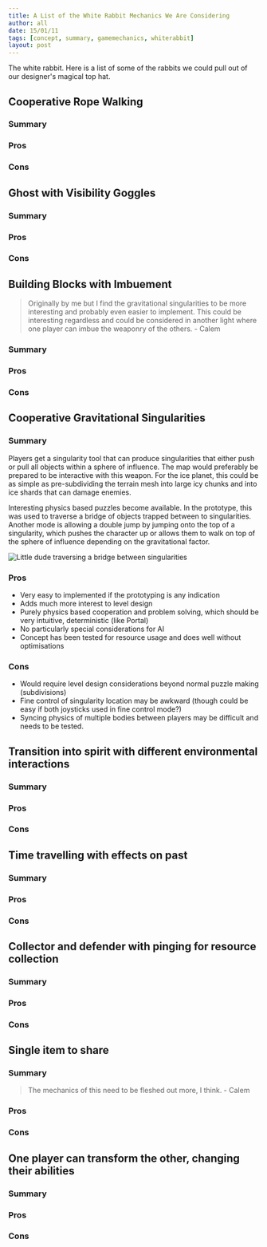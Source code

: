 ```yaml
---
title: A List of the White Rabbit Mechanics We Are Considering
author: all
date: 15/01/11
tags: [concept, summary, gamemechanics, whiterabbit]
layout: post
---
```


The white rabbit.
Here is a list of some of the rabbits we could pull out of our designer's magical top hat.

## Cooperative Rope Walking

### Summary

### Pros

### Cons

## Ghost with Visibility Goggles

### Summary

### Pros

### Cons

## Building Blocks with Imbuement

>  Originally by me but I find the gravitational singularities to be more interesting and probably even easier to implement.  This could be interesting regardless and could be considered in another light where one player can imbue the weaponry of the others. - Calem

### Summary

### Pros

### Cons

## Cooperative Gravitational Singularities

### Summary

Players get a singularity tool that can produce singularities that either push or pull all objects within a sphere of influence.
The map would preferably be prepared to be interactive with this weapon.
For the ice planet, this could be as simple as pre-subdividing the terrain mesh into large icy chunks and into ice shards that can damage enemies.

Interesting physics based puzzles become available.
In the prototype, this was used to traverse a bridge of objects trapped between to singularities.
Another mode is allowing a double jump by jumping onto the top of a singularity, which pushes the character up or allows them to walk on top of the sphere of influence depending on the gravitational factor.

![Little dude traversing a bridge between singularities](http://i.imgur.com/FKQWq0h.png)

### Pros

+ Very easy to implemented if the prototyping is any indication
+ Adds much more interest to level design
+ Purely physics based cooperation and problem solving, which should be very intuitive, deterministic (like Portal)
+ No particularly special considerations for AI
+ Concept has been tested for resource usage and does well without optimisations

### Cons

+ Would require level design considerations beyond normal puzzle making (subdivisions)
+ Fine control of singularity location may be awkward (though could be easy if both joysticks used in fine control mode?)
+ Syncing physics of multiple bodies between players may be difficult and needs to be tested.

## Transition into spirit with different environmental interactions

### Summary

### Pros

### Cons

## Time travelling with effects on past

### Summary

### Pros

### Cons

## Collector and defender with pinging for resource collection

### Summary

### Pros

### Cons

## Single item to share

### Summary

> The mechanics of this need to be fleshed out more, I think.   - Calem

### Pros

### Cons

## One player can transform the other, changing their abilities

### Summary

### Pros

### Cons

